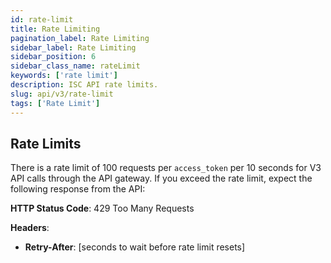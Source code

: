```yaml
---
id: rate-limit
title: Rate Limiting
pagination_label: Rate Limiting
sidebar_label: Rate Limiting
sidebar_position: 6
sidebar_class_name: rateLimit
keywords: ['rate limit']
description: ISC API rate limits.
slug: api/v3/rate-limit
tags: ['Rate Limit']
---
```


## Rate Limits

There is a rate limit of 100 requests per `access_token` per 10 seconds for V3 API calls through the API gateway. If you exceed the rate limit, expect the following response from the API:

**HTTP Status Code**: 429 Too Many Requests

**Headers**:

- **Retry-After**: [seconds to wait before rate limit resets]
